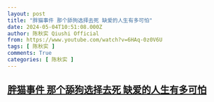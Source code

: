 ```yaml
---
layout: post
title: "胖猫事件 那个舔狗选择去死 缺爱的人生有多可怕"
date: 2024-05-04T10:51:08.000Z
author: 陈秋实 Qiushi Official
from: https://www.youtube.com/watch?v=6HAq-0z0V6U
tags: [ 陈秋实 ]
comments: True
categories: [ 陈秋实 ]
---
```

<!--1714819868000-->
[胖猫事件 那个舔狗选择去死 缺爱的人生有多可怕](https://www.youtube.com/watch?v=6HAq-0z0V6U)
------

<div>

</div>
